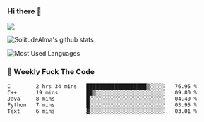 ### Hi there 👋

<p>
  <a href="https://count.getloli.com/"><img src="https://count.getloli.com/get/@:solitudealma"></a>
</p>

![SolitudeAlma's github stats](https://github-readme-stats.vercel.app/api?username=solitudealma&show_icons=true&theme=radical)

![Most Used Languages](https://github-readme-stats.vercel.app/api/top-langs/?username=solitudealma&layout=compact&hide_border=true&theme=dark)
<!-- ![visitors](https://visitor-badge.glitch.me/badge?page_id=solitudealma.solitudealma.id) -->


### :dart: Weekly Fuck The Code

<!--START_SECTION:waka-->
```text
C        2 hrs 34 mins   ███████████████████▒░░░░░   76.95 % 
C++      19 mins         ██▒░░░░░░░░░░░░░░░░░░░░░░   09.80 % 
Java     8 mins          █░░░░░░░░░░░░░░░░░░░░░░░░   04.40 % 
Python   7 mins          █░░░░░░░░░░░░░░░░░░░░░░░░   03.95 % 
Text     6 mins          ▓░░░░░░░░░░░░░░░░░░░░░░░░   03.01 % 
```
<!--END_SECTION:waka-->
